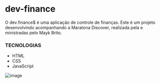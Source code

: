 # dev-finance

O dev.finance$ é uma aplicação de controle de finanças. Este é um projeto desenvolvindo acompanhando a Maratona Discover, 
realizada pela e ministradas pelo Mayk Brito.

### TECNOLOGIAS
- HTML
- CSS
- JavaScript

![image](https://user-images.githubusercontent.com/95721308/161133071-4c3b7827-2271-44ed-b403-21d9934f8510.png)
